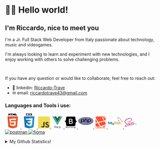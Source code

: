 # 👋🏻 Hello world! 
## I'm Riccardo, nice to meet you
I'm a Jr. Full Stack Web Developer from Italy passionate about technology, music and videogames.


I'm always looking to learn and experiment with new technologies, and I enjoy working with others to solve challenging problems.

<br>

If you have any question or would like to collaborate, feel free to reach out:

  - 🔗 linkedin: [Riccardo-Trave](https://www.linkedin.com/in/riccardotrave/)
  - ✉ email: riccardotrave43@gmail.com</li>

<h3 align="left">Languages and Tools i use:</h3>
<p align="left">  <a href="https://www.w3.org/html/" target="_blank" rel="noreferrer"> <img src="https://raw.githubusercontent.com/devicons/devicon/master/icons/html5/html5-original-wordmark.svg" alt="html5" width="50" height="50"/> </a> <a href="https://www.w3schools.com/css/" target="_blank" rel="noreferrer"> <img src="https://raw.githubusercontent.com/devicons/devicon/master/icons/css3/css3-original-wordmark.svg" alt="css3" width="50" height="50"/> </a> <a href="https://developer.mozilla.org/en-US/docs/Web/JavaScript" target="_blank" rel="noreferrer"> <img src="https://raw.githubusercontent.com/devicons/devicon/master/icons/javascript/javascript-original.svg" alt="javascript" width="40" height="40"/> </a> <a href="https://vuejs.org/" target="_blank" rel="noreferrer"> <img src="https://raw.githubusercontent.com/devicons/devicon/master/icons/vuejs/vuejs-original-wordmark.svg" alt="vuejs" width="40" height="40"/> </a> <a href="https://getbootstrap.com" target="_blank" rel="noreferrer"> <img src="https://raw.githubusercontent.com/devicons/devicon/master/icons/bootstrap/bootstrap-plain-wordmark.svg" alt="bootstrap" width="40" height="40"/> </a> <a href="https://www.php.net" target="_blank" rel="noreferrer"> <img src="https://raw.githubusercontent.com/devicons/devicon/master/icons/php/php-original.svg" alt="php" width="50" height="50"/> </a> <a href="https://laravel.com/" target="_blank" rel="noreferrer"> <img src="https://raw.githubusercontent.com/devicons/devicon/master/icons/laravel/laravel-plain-wordmark.svg" alt="laravel" width="40" height="40"/> </a> <a href="https://www.mysql.com/" target="_blank" rel="noreferrer"> <img src="https://raw.githubusercontent.com/devicons/devicon/master/icons/mysql/mysql-original-wordmark.svg" alt="mysql" width="50" height="50"/> </a> <a href="https://sass-lang.com" target="_blank" rel="noreferrer"> <img src="https://raw.githubusercontent.com/devicons/devicon/master/icons/sass/sass-original.svg" alt="sass" width="40" height="40"/> </a> <a href="https://postman.com" target="_blank" rel="noreferrer"> <img src="https://www.vectorlogo.zone/logos/getpostman/getpostman-icon.svg" alt="postman" width="40" height="40"/> </a> <a href="https://www.figma.com/" target="_blank" rel="noreferrer"> <img src="https://www.vectorlogo.zone/logos/figma/figma-icon.svg" alt="figma" width="40" height="40"/> </a> </p>

<details>
<summary>My Github Statistics!</summary>
  <br>

  ![Top Langs](https://github-readme-stats.vercel.app/api/top-langs/?username=RixTerreny&show_icons=true&locale=en&layout=compact&langs_count=8) 
  
  ![Stats](https://github-readme-stats.vercel.app/api?username=RixTerreny&show_icons=true&locale=en&count_private=true) 
  
  ![GitHub Streak](https://github-readme-streak-stats.herokuapp.com?user=RixTerreny)

  ![trophy](https://github-profile-trophy.vercel.app/?username=RixTerreny&margin-w=10&rank=A,B,AA,AAA,S,SS,SSS)

</details>


